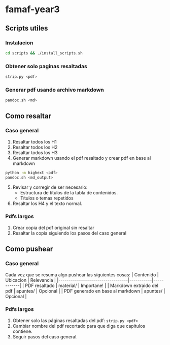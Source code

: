 # famaf-year3

## Scripts utiles
### Instalacion
```bash
cd scripts && ./install_scripts.sh
```

### Obtener solo paginas resaltadas
```bash
strip.py <pdf>
```

### Generar pdf usando archivo markdown
```bash
pandoc.sh <md>
```

## Como resaltar
### Caso general
1. Resaltar todos los H1
2. Resaltar todos los H2
3. Resaltar todos los H3
4. Generar markdown usando el pdf resaltado y crear pdf en base al markdown
```bash
python -m highext <pdf>
pandoc.sh <md_output>
```
5. Revisar y corregir de ser necesario:
    - Estructura de títulos de la tabla de contenidos.
    - Títulos o temas repetidos
6. Resaltar los H4 y el texto normal.

### Pdfs largos
1. Crear copia del pdf original sin resaltar
2. Resaltar la copia siguiendo los pasos del caso general

## Como pushear
### Caso general
Cada vez que se resuma algo pushear las siguientes cosas:
| Contenido                        | Ubicacion | Relevancia |
|----------------------------------|-----------|------------|
| PDF resaltado                    | material/ | Importane! |
| Markdown extraido del pdf        | apuntes/  | Opcional   |
| PDF generado en base al markdown | apuntes/  | Opcional   |

### Pdfs largos
1. Obtener solo las páginas resaltadas del pdf: `strip.py <pdf>`
2. Cambiar nombre del pdf recortado para que diga que capitulos contiene.
3. Seguir pasos del caso general.

